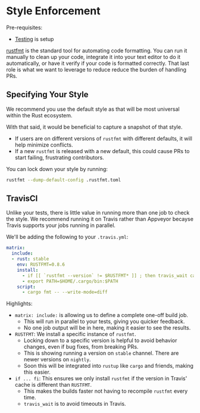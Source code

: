 # Style Enforcement

Pre-requisites:
- [Testing](testing.md) is setup

[rustfmt][rustfmt] is the standard tool for automating code formatting.  You
can run it manually to clean up your code, integrate it into your text editor
to do it automatically, or have it verify if your code is formatted correctly.
That last role is what we want to leverage to reduce reduce the burden of
handling PRs.

[rustfmt]: https://github.com/rust-lang-nursery/rustfmt

## Specifying Your Style

We recommend you use the default style as that will be most universal within the Rust ecosystem.

With that said, it would be beneficial to capture a snapshot of that style.
- If users are on different versions of `rustfmt` with different defaults, it will help minimize conflicts.
- If a new `rustfmt` is released with a new default, this could cause PRs to start failing, frustrating contributors.

You can lock down your style by running:
```bash
rustfmt --dump-default-config .rustfmt.toml
```

## TravisCI

Unlike your tests, there is little value in running more than one job to check
the style. We recommend running it on Travis rather than Appveyor becayse
Travis supports your jobs running in parallel.

We'll be adding the following to your `.travis.yml`:
```yml
matrix:
  include:
  - rust: stable
    env: RUSTFMT=0.8.6
    install:
      - if [[ `rustfmt --version` != $RUSTFMT* ]] ; then travis_wait cargo install rustfmt --force --vers $RUSTFMT; fi
      - export PATH=$HOME/.cargo/bin:$PATH
    script:
      - cargo fmt -- --write-mode=diff
```

Highlights:
- `matrix: include:` is allowing us to define a complete one-off build job.
  - This will run in parallel to your tests, giving you quicker feedback.
  - No one job output will be in here, making it easier to see the results.
- `RUSTFMT`: We install a specific instance of `rustfmt`.
  - Locking down to a specific version is helpful to avoid behavior changes, even if bug fixes, from breaking PRs.
  - This is showing running a version on `stable` channel.  There are newer versions on `nightly`.
  - Soon this will be integrated into `rustup` like `cargo` and friends, making this easier.
- `if ... fi`: This ensures we only install `rustfmt` if the version in Travis' cache is different than `RUSTFMT`.
  - This makes the builds faster not having to recompile `rustfmt` every time.
  - `travis_wait` is to avoid timeouts in Travis.
